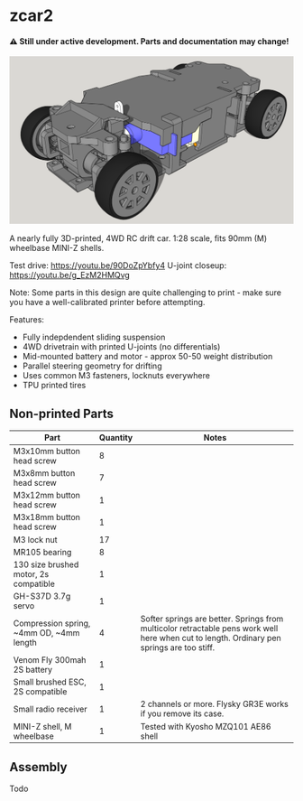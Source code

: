 # zcar2

#### ⚠️ Still under active development. Parts and documentation may change! 
![zcar2 image](image/zcar2.png)

A nearly fully 3D-printed, 4WD RC drift car. 1:28 scale, fits 90mm (M) wheelbase MINI-Z shells.

Test drive: https://youtu.be/90DoZpYbfy4
U-joint closeup: https://youtu.be/g_EzM2HMQvg



Note: Some parts in this design are quite challenging to print - make sure you have a well-calibrated printer before attempting.

Features:
- Fully indepdendent sliding suspension
- 4WD drivetrain with printed U-joints (no differentials)
- Mid-mounted battery and motor - approx 50-50 weight distribution
- Parallel steering geometry for drifting
- Uses common M3 fasteners, locknuts everywhere
- TPU printed tires

## Non-printed Parts

|  Part | Quantity   | Notes  |
|---|---|---|
|  M3x10mm button head screw | 8  |   |
|  M3x8mm button head screw | 7 |   |
|  M3x12mm button head screw | 1  |   |
|  M3x18mm button head screw | 1  |   |
|  M3 lock nut | 17 |   |
| MR105 bearing | 8 |   |
| 130 size brushed motor, 2s compatible | 1 |   |
| GH-S37D 3.7g servo | 1 |  |
| Compression spring, ~4mm OD, ~4mm length | 4 | Softer springs are better.  Springs from multicolor retractable pens work well here when cut to length. Ordinary pen springs are too stiff. |
| Venom Fly 300mah 2S battery | 1 | |
| Small brushed ESC, 2S compatible | 1 |
| Small radio receiver | 1 | 2 channels or more. Flysky GR3E works if you remove its case. |
| MINI-Z shell, M wheelbase | 1 | Tested with Kyosho MZQ101 AE86 shell |

## Assembly
Todo
